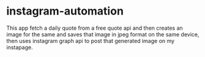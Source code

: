 # instagram-automation
This app fetch a daily quote from a free quote api and then creates an image for the same and saves that image in jpeg format on the same device, then uses instagram graph api to post that generated image on my instapage.
